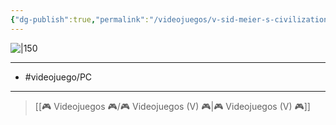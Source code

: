 ```yaml
---
{"dg-publish":true,"permalink":"/videojuegos/v-sid-meier-s-civilization-v/"}
---
```



![|150](https://images.igdb.com/igdb/image/upload/t_cover_big/co20up.jpg)

---

- #videojuego/PC

---

> [[🎮 Videojuegos 🎮/🎮 Videojuegos (V) 🎮\|🎮 Videojuegos (V) 🎮]]